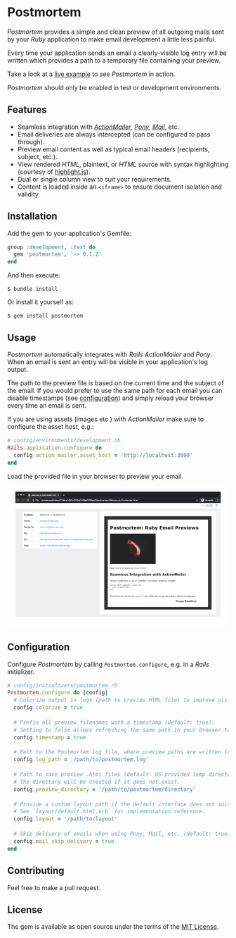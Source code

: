 # Postmortem

_Postmortem_ provides a simple and clean preview of all outgoing mails sent by your _Ruby_ application to make email development a little less painful.

Every time your application sends an email a clearly-visible log entry will be written which provides a path to a temporary file containing your preview.

Take a look at a [live example](https://postmortem.surge.sh/) to see _Postmortem_ in action.

_Postmortem_ should only be enabled in test or development environments.

## Features

* Seamless integration with [_ActionMailer_](https://guides.rubyonrails.org/action_mailer_basics.html), [_Pony_](https://github.com/benprew/pony), [_Mail_](https://github.com/mikel/mail), etc.
* Email deliveries are always intercepted (can be configured to pass through).
* Preview email content as well as typical email headers (recipients, subject, etc.).
* View rendered _HTML_, plaintext, or _HTML_ source with syntax highlighting (courtesy of [highlight.js](https://highlightjs.org/)).
* Dual or single column view to suit your requirements.
* Content is loaded inside an `<iframe>` to ensure document isolation and validity.

## Installation

Add the gem to your application's Gemfile:

```ruby
group :development, :test do
  gem 'postmortem', '~> 0.1.2'
end
```

And then execute:

    $ bundle install

Or install it yourself as:

    $ gem install postmortem

## Usage

_Postmortem_ automatically integrates with _Rails ActionMailer_ and  _Pony_. When an email is sent an entry will be visible in your application's log output.

The path to the preview file is based on the current time and the subject of the email. If you would prefer to use the same path for each email you can disable timestamps (see [configuration](#configuration)) and simply reload your browser every time an email is sent.

If you are using assets (images etc.) with _ActionMailer_ make sure to configure the asset host, e.g.:

```ruby
# config/environments/development.rb
Rails.application.configure do
  config.action_mailer.asset_host = 'http://localhost:3000'
end
```

Load the provided file in your browser to preview your email.

![Screenshot](doc/screenshot.png)


## Configuration
<a name="configuration"></a>

Configure _Postmortem_ by calling `Postmortem.configure`, e.g. in a _Rails_ initializer.

```ruby
# config/initializers/postmortem.rb
Postmortem.configure do |config|
  # Colorize output in logs (path to preview HTML file) to improve visibility (default: true).
  config.colorize = true

  # Prefix all preview filenames with a timestamp (default: true).
  # Setting to false allows refreshing the same path in your browser to view the latest version.
  config.timestamp = true

  # Path to the Postmortem log file, where preview paths are written (default: STDOUT).
  config.log_path = '/path/to/postmortem.log'

  # Path to save preview .html files (default: OS-provided temp directory).
  # The directory will be created if it does not exist.
  config.preview_directory = '/path/to/postmortem/directory'

  # Provide a custom layout path if the default interface does not suit you.
  # See `layout/default.html.erb` for implementation reference.
  config.layout = '/path/to/layout'

  # Skip delivery of emails when using Pony, Mail, etc. (default: true).
  config.mail_skip_delivery = true
end
```

## Contributing

Feel free to make a pull request.

## License

The gem is available as open source under the terms of the [MIT License](https://opensource.org/licenses/MIT).
